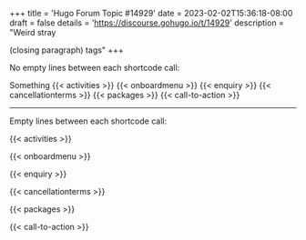 +++
title = 'Hugo Forum Topic #14929'
date = 2023-02-02T15:36:18-08:00
draft = false
details = 'https://discourse.gohugo.io/t/14929'
description = "Weird stray </p> (closing paragraph) tags"
+++

No empty lines between each shortcode call:

Something
{{< activities >}}
{{< onboardmenu >}}
{{< enquiry >}}
{{< cancellationterms >}}
{{< packages >}}
{{< call-to-action >}}

---

Empty lines between each shortcode call:

{{< activities >}}

{{< onboardmenu >}}

{{< enquiry >}}

{{< cancellationterms >}}

{{< packages >}}

{{< call-to-action >}}
